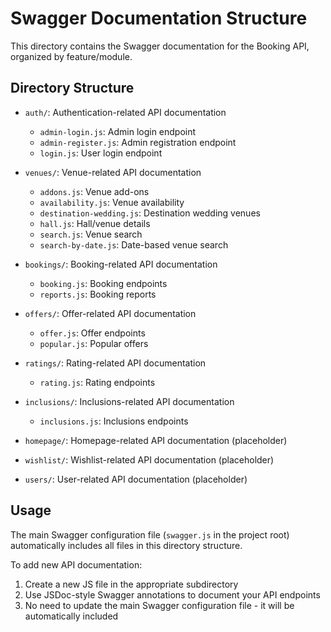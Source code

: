 # Swagger Documentation Structure

This directory contains the Swagger documentation for the Booking API, organized by feature/module.

## Directory Structure

- `auth/`: Authentication-related API documentation
  - `admin-login.js`: Admin login endpoint
  - `admin-register.js`: Admin registration endpoint
  - `login.js`: User login endpoint

- `venues/`: Venue-related API documentation
  - `addons.js`: Venue add-ons
  - `availability.js`: Venue availability
  - `destination-wedding.js`: Destination wedding venues
  - `hall.js`: Hall/venue details
  - `search.js`: Venue search
  - `search-by-date.js`: Date-based venue search

- `bookings/`: Booking-related API documentation
  - `booking.js`: Booking endpoints
  - `reports.js`: Booking reports

- `offers/`: Offer-related API documentation
  - `offer.js`: Offer endpoints
  - `popular.js`: Popular offers

- `ratings/`: Rating-related API documentation
  - `rating.js`: Rating endpoints

- `inclusions/`: Inclusions-related API documentation
  - `inclusions.js`: Inclusions endpoints

- `homepage/`: Homepage-related API documentation (placeholder)

- `wishlist/`: Wishlist-related API documentation (placeholder)

- `users/`: User-related API documentation (placeholder)

## Usage

The main Swagger configuration file (`swagger.js` in the project root) automatically includes all files in this directory structure.

To add new API documentation:
1. Create a new JS file in the appropriate subdirectory
2. Use JSDoc-style Swagger annotations to document your API endpoints
3. No need to update the main Swagger configuration file - it will be automatically included
